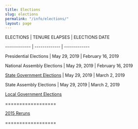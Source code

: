 ```yaml
---
title: Elections
slug: elections
permalink: "/info/elections/"
layout: page
---
```


ELECTIONS | TENURE ELAPSES	| ELECTIONS DATE

------------- | -------------  | -------------

Presidential Elections | May 29, 2019 | February 16, 2019

National Assembly Elections | May 29, 2019 | February 16, 2019

[State Government Elections](/info/state-government-elections "State Government Elections") | May 29, 2019 | March 2, 2019

State Assembly Elections | May 29, 2019 | March 2, 2019

[]()

[]()

[Local Government Elections](/info/local-government-elections "Local Government Elections")

==================

[2015 Reruns](/info/2015-reruns "2015 Reruns")

==================
